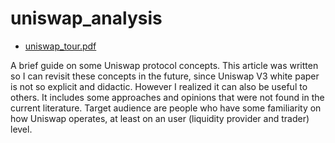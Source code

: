 # uniswap_analysis

- [uniswap_tour.pdf](https://github.com/diegoximenes/uniswap_analysis/blob/main/uniswap_tour.pdf)

A brief guide on some Uniswap protocol concepts.
This article was written so I can revisit these concepts in the future, since Uniswap V3 white paper is not so explicit and didactic.
However I realized it can also be useful to others.
It includes some approaches and opinions that were not found in the current literature.
Target audience are people who have some familiarity on how Uniswap operates, at least on an user (liquidity provider and trader) level.
